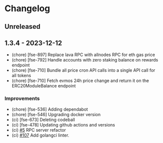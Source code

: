 <!--
Guiding Principles:

Changelogs are for humans, not machines.
There should be an entry for every single version.
The same types of changes should be grouped.
Versions and sections should be linkable.
The latest version comes first.
The release date of each version is displayed.
Mention whether you follow Semantic Versioning.

Usage:

Change log entries are to be added to the Unreleased section under the
appropriate stanza (see below). Each entry should ideally include a tag and
the Github issue reference in the following format:

* (<tag>) \#<issue-number> message

The issue numbers will later be link-ified during the release process so you do
not have to worry about including a link manually, but you can if you wish.

Types of changes (Stanzas):

"Features" for new features.
"Improvements" for changes in existing functionality.
"Deprecated" for soon-to-be removed features.
"Bug Fixes" for any bug fixes.
"Client Breaking" for breaking CLI commands and REST routes used by end-users.
"API Breaking" for breaking exported APIs used by developers building on SDK.

Ref: https://keepachangelog.com/en/1.0.0/
-->

# Changelog

## Unreleased

## 1.3.4 - 2023-12-12

- (chore) [fse-897] Replace lava RPC with allnodes RPC for eth gas price
- (chore) [fse-792] Handle accounts with zero staking balance on rewards endpoint
- (chore) [fse-710] Bundle all price cron API calls into a single API call for all tokens
- (chore) [fse-710] Fetch evmos 24h price change and return it on the ERC20ModuleBalance endpoint

### Improvements

- (chore) [fse-536] Adding dependabot
- (chore) [fse-546] Upgrading docker version
- (ci) [fse-673] Deleting codeball
- (ci) [fse-478] Updating github actions and versions
- (ci) [#5](https://github.com/evmos/backend/pull/5) RPC server refactor
- (ci) [#107](https://github.com/evmos/backend/pull/107) Add golangci linter.
